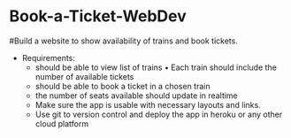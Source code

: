 # Book-a-Ticket-WebDev
#Build a website to show availability of trains and book tickets.  
- Requirements:
    - should be able to view list of trains • Each train should include the number of available tickets
    - should be able to book a ticket in a chosen train
    - the number of seats available should update in realtime
    - Make sure the app is usable with necessary layouts and links.
    - Use git to version control and deploy the app in heroku or any other cloud platform
